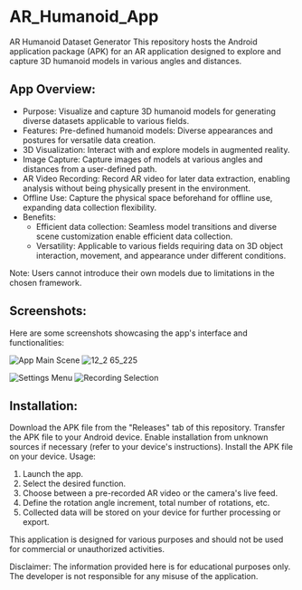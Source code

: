 # AR_Humanoid_App
AR Humanoid Dataset Generator
This repository hosts the Android application package (APK) for an AR application designed to explore and capture 3D humanoid models in various angles and distances.

## App Overview:

- Purpose: 
Visualize and capture 3D humanoid models for generating diverse datasets applicable to various fields.
- Features:
Pre-defined humanoid models: Diverse appearances and postures for versatile data creation.
- 3D Visualization: 
Interact with and explore models in augmented reality.
- Image Capture: Capture images of models at various angles and distances from a user-defined path.
- AR Video Recording: Record AR video for later data extraction, enabling analysis without being physically present in the environment.
- Offline Use: Capture the physical space beforehand for offline use, expanding data collection flexibility.
- Benefits:
  - Efficient data collection: Seamless model transitions and diverse scene customization enable efficient data collection.
  - Versatility: Applicable to various fields requiring data on 3D object interaction, movement, and appearance under different conditions.
  
Note: Users cannot introduce their own models due to limitations in the chosen framework.

## Screenshots:

Here are some screenshots showcasing the app's interface and functionalities:

![App Main Scene](https://github.com/vasalpa/AR_Humanoid_App/assets/54214302/6a226e87-af7a-4b6d-8faf-4d001766dcbc)
![12_2 65_225](https://github.com/vasalpa/AR_Humanoid_App/assets/54214302/da85c8ef-173f-44d6-9d5c-16f95036d094)

![Settings Menu](https://github.com/vasalpa/AR_Humanoid_App/assets/54214302/ac9ff553-a2bd-4f5c-9de8-aeef133e7a35)
![Recording Selection](https://github.com/vasalpa/AR_Humanoid_App/assets/54214302/7ca9c27b-6a72-47b0-a720-d4cbeab1bcf6)

## Installation:

Download the APK file from the "Releases" tab of this repository.
Transfer the APK file to your Android device.
Enable installation from unknown sources if necessary (refer to your device's instructions).
Install the APK file on your device.
Usage:

1. Launch the app.
2. Select the desired function.
3. Choose between a pre-recorded AR video or the camera's live feed.
4. Define the rotation angle increment, total number of rotations, etc.
5. Collected data will be stored on your device for further processing or export.
   
This application is designed for various purposes and should not be used for commercial or unauthorized activities.

Disclaimer: The information provided here is for educational purposes only. The developer is not responsible for any misuse of the application.
